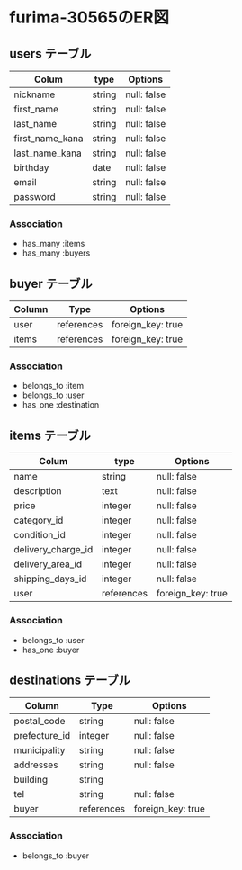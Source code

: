 # furima-30565のER図

## users テーブル

| Colum           | type      | Options     |
| --------------  | ------    | ----------- |
| nickname        | string    | null: false |
| first_name      | string    | null: false |
| last_name       | string    | null: false |
| first_name_kana | string    | null: false |
| last_name_kana  | string    | null: false |
| birthday        | date      | null: false |
| email           | string    | null: false |
| password        | string    | null: false |

### Association

- has_many :items
- has_many :buyers

## buyer テーブル

| Column           | Type       | Options                      |
| ---------------- | ---------- | -----------------------------|
| user             | references | foreign_key: true            |
| items            | references | foreign_key: true            |

### Association

- belongs_to :item
- belongs_to :user
- has_one :destination

## items テーブル

| Colum              | type        | Options           |
| -------------------| ----------- | ------------------|
| name               | string      | null: false       |
| description        | text        | null: false       |
| price              | integer     | null: false       |
| category_id        | integer     | null: false       |
| condition_id       | integer     | null: false       |
| delivery_charge_id | integer     | null: false       |
| delivery_area_id   | integer     | null: false       |
| shipping_days_id   | integer     | null: false       |
| user               | references  | foreign_key: true |

### Association

- belongs_to :user
- has_one :buyer

## destinations テーブル

| Column           | Type       | Options           |
| ---------------- | ---------- | ----------------- |
| postal_code      | string     | null: false       |
| prefecture_id    | integer    | null: false       |
| municipality     | string     | null: false       |
| addresses        | string     | null: false       |
| building         | string     |                   |
| tel              | string     | null: false       |
| buyer            | references | foreign_key: true |

### Association
- belongs_to :buyer